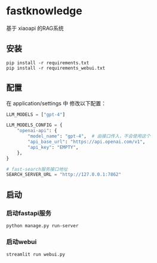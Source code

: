 # fastknowledge
基于 xiaoapi 的RAG系统


## 安装
```
pip install -r requirements.txt
pip install -r requirements_webui.txt
```


## 配置
在 application/settings 中 修改以下配置：
```python
LLM_MODELS = ["gpt-4"]

LLM_MODELS_CONFIG = {
    "openai-api": {
        "model_name": "gpt-4",  # 由接口传入，不会使用这个
        "api_base_url": "https://api.openai.com/v1",
        "api_key": "EMPTY",
    },
}

# fast-search服务接口地址
SEARCH_SERVER_URL = "http://127.0.0.1:7862"
```


## 启动
### 启动fastapi服务
```
python manage.py run-server
```

### 启动webui
```
streamlit run webui.py
```